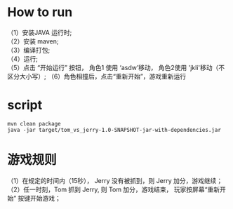# How to run
（1）安装JAVA 运行时;  
（2）安装 maven;  
（3）编译打包;  
（4）运行;  
（5）点击 “开始运行” 按钮， 角色1 使用 ‘asdw’移动， 角色2使用 'jkli'移动（不区分大小写）;
（6）角色相撞后，点击“重新开始”，游戏重新运行
# script
```$sh
mvn clean package
java -jar target/tom_vs_jerry-1.0-SNAPSHOT-jar-with-dependencies.jar
```

# 游戏规则
（1）在规定的时间内（15秒）， Jerry 没有被抓到，则 Jerry 加分，游戏继续；  
（2）任一时刻，Tom 抓到 Jerry, 则 Tom 加分，游戏结束， 玩家按屏幕“重新开始” 按键开始游戏；  